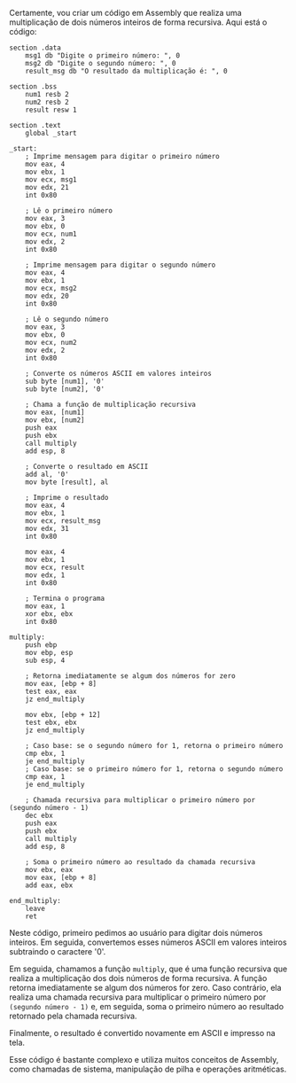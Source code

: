 Certamente, vou criar um código em Assembly que realiza uma multiplicação de dois números inteiros de forma recursiva. Aqui está o código:

```assembly
section .data
    msg1 db "Digite o primeiro número: ", 0
    msg2 db "Digite o segundo número: ", 0
    result_msg db "O resultado da multiplicação é: ", 0

section .bss
    num1 resb 2
    num2 resb 2
    result resw 1

section .text
    global _start

_start:
    ; Imprime mensagem para digitar o primeiro número
    mov eax, 4
    mov ebx, 1
    mov ecx, msg1
    mov edx, 21
    int 0x80

    ; Lê o primeiro número
    mov eax, 3
    mov ebx, 0
    mov ecx, num1
    mov edx, 2
    int 0x80

    ; Imprime mensagem para digitar o segundo número
    mov eax, 4
    mov ebx, 1
    mov ecx, msg2
    mov edx, 20
    int 0x80

    ; Lê o segundo número
    mov eax, 3
    mov ebx, 0
    mov ecx, num2
    mov edx, 2
    int 0x80

    ; Converte os números ASCII em valores inteiros
    sub byte [num1], '0'
    sub byte [num2], '0'

    ; Chama a função de multiplicação recursiva
    mov eax, [num1]
    mov ebx, [num2]
    push eax
    push ebx
    call multiply
    add esp, 8

    ; Converte o resultado em ASCII
    add al, '0'
    mov byte [result], al

    ; Imprime o resultado
    mov eax, 4
    mov ebx, 1
    mov ecx, result_msg
    mov edx, 31
    int 0x80

    mov eax, 4
    mov ebx, 1
    mov ecx, result
    mov edx, 1
    int 0x80

    ; Termina o programa
    mov eax, 1
    xor ebx, ebx
    int 0x80

multiply:
    push ebp
    mov ebp, esp
    sub esp, 4

    ; Retorna imediatamente se algum dos números for zero
    mov eax, [ebp + 8]
    test eax, eax
    jz end_multiply

    mov ebx, [ebp + 12]
    test ebx, ebx
    jz end_multiply

    ; Caso base: se o segundo número for 1, retorna o primeiro número
    cmp ebx, 1
    je end_multiply
    ; Caso base: se o primeiro número for 1, retorna o segundo número
    cmp eax, 1
    je end_multiply

    ; Chamada recursiva para multiplicar o primeiro número por (segundo número - 1)
    dec ebx
    push eax
    push ebx
    call multiply
    add esp, 8

    ; Soma o primeiro número ao resultado da chamada recursiva
    mov ebx, eax
    mov eax, [ebp + 8]
    add eax, ebx

end_multiply:
    leave
    ret
```

Neste código, primeiro pedimos ao usuário para digitar dois números inteiros. Em seguida, convertemos esses números ASCII em valores inteiros subtraindo o caractere '0'. 

Em seguida, chamamos a função `multiply`, que é uma função recursiva que realiza a multiplicação dos dois números de forma recursiva. A função retorna imediatamente se algum dos números for zero. Caso contrário, ela realiza uma chamada recursiva para multiplicar o primeiro número por `(segundo número - 1)` e, em seguida, soma o primeiro número ao resultado retornado pela chamada recursiva.

Finalmente, o resultado é convertido novamente em ASCII e impresso na tela.

Esse código é bastante complexo e utiliza muitos conceitos de Assembly, como chamadas de sistema, manipulação de pilha e operações aritméticas.